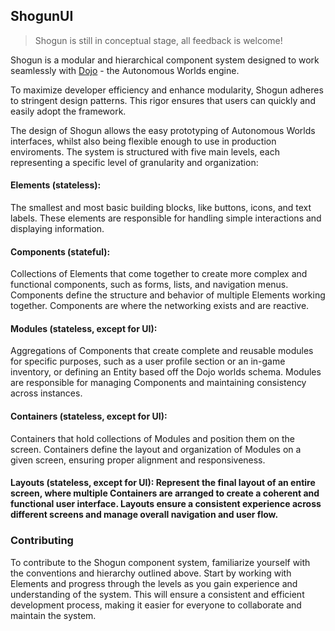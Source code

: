 ## ShogunUI

> Shogun is still in conceptual stage, all feedback is welcome!

Shogun is a modular and hierarchical component system designed to work seamlessly with [Dojo](https://github.com/dojoengine/dojo) - the Autonomous Worlds engine. 

To maximize developer efficiency and enhance modularity, Shogun adheres to stringent design patterns. This rigor ensures that users can quickly and easily adopt the framework.

The design of Shogun allows the easy prototyping of Autonomous Worlds interfaces, whilst also being flexible enough to use in production enviroments. The system is structured with five main levels, each representing a specific level of granularity and organization: 

#### Elements (stateless): 
The smallest and most basic building blocks, like buttons, icons, and text labels. These elements are responsible for handling simple interactions and displaying information. 

#### Components (stateful): 
Collections of Elements that come together to create more complex and functional components, such as forms, lists, and navigation menus. Components define the structure and behavior of multiple Elements working together. Components are where the networking exists and are reactive. 

#### Modules (stateless, except for UI): 
Aggregations of Components that create complete and reusable modules for specific purposes, such as a user profile section or an in-game inventory, or defining an Entity based off the Dojo worlds schema. Modules are responsible for managing Components and maintaining consistency across instances. 

#### Containers (stateless, except for UI): 
Containers that hold collections of Modules and position them on the screen. Containers define the layout and organization of Modules on a given screen, ensuring proper alignment and responsiveness. 

#### Layouts (stateless, except for UI): Represent the final layout of an entire screen, where multiple Containers are arranged to create a coherent and functional user interface. Layouts ensure a consistent experience across different screens and manage overall navigation and user flow. 


### Contributing
To contribute to the Shogun component system, familiarize yourself with the conventions and hierarchy outlined above. Start by working with Elements and progress through the levels as you gain experience and understanding of the system. This will ensure a consistent and efficient development process, making it easier for everyone to collaborate and maintain the system.
